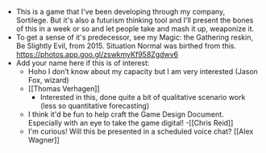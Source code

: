 - This is a game that I've been developing through my company, Sortilege. But it's also a futurism thinking tool and I'll present the bones of this in a week or so and let people take and mash it up, weaponize it.
- To get a sense of it's predecessor, see my Magic: the Gathering reskin, Be Slightly Evil, from 2015. Situation Normal was birthed from this.
  https://photos.app.goo.gl/zswkmyKf958Zgdwv6
- Add your name here if this is of interest: 
    - Hoho I don’t know about my capacity but I am very interested (Jason Fox, wizard)
    - [[Thomas Verhagen]]
        - Interested in this, done quite a bit of qualitative scenario work (less so quantitative forecasting)
    - I think it'd be fun to help craft the Game Design Document. Especially with an eye to take the game digital! -[[Chris Reid]]
    - I'm curious! Will this be presented in a scheduled voice chat? [[Alex Wagner]]
